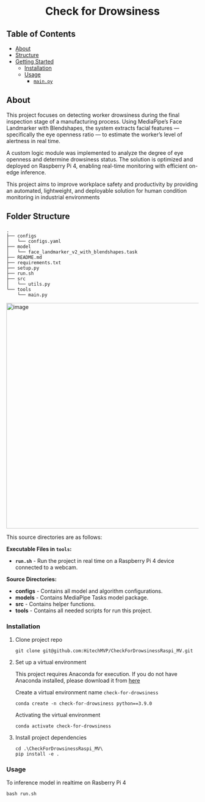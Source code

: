 # <div align="center">Check for Drowsiness</div>

## Table of Contents

- [About](#about)
- [Structure](#structure)
- [Getting Started](#getting-started)
  - [Installation](#installation)
  - [Usage](#usage)
    - [`main.py`](#mainpy)

## About

This project focuses on detecting worker drowsiness during the final inspection stage of a manufacturing process. Using MediaPipe’s Face Landmarker with Blendshapes, the system extracts facial features — specifically the eye openness ratio — to estimate the worker’s level of alertness in real time.

A custom logic module was implemented to analyze the degree of eye openness and determine drowsiness status. The solution is optimized and deployed on Raspberry Pi 4, enabling real-time monitoring with efficient on-edge inference.

This project aims to improve workplace safety and productivity by providing an automated, lightweight, and deployable solution for human condition monitoring in industrial environments


## Folder Structure

```structure
.
├── configs
│   └── configs.yaml
├── model
│   └── face_landmarker_v2_with_blendshapes.task
├── README.md
├── requirements.txt
├── setup.py
├── run.sh
├── src
│   └── utils.py
└── tools
    └── main.py
```

<img width="1297" height="590" alt="image" src="https://github.com/user-attachments/assets/fa74c9df-383d-4dac-9c97-3e4a7fb4252c" />

This source directories are as follows:

**Executable Files in `tools`:**

- **`run.sh`** - Run the project in real time on a Raspberry Pi 4 device connected to a webcam.

**Source Directories:**

- **configs** - Contains all model and algorithm configurations.
- **models** - Contains MediaPipe Tasks model package. 
- **src** - Contains helper functions.
- **tools** - Contains all needed scripts for run this project.

### Installation

1. Clone project repo
    ```
    git clone git@github.com:HitechMVP/CheckForDrowsinessRaspi_MV.git
    ```

2. Set up a virtual environment
    
    This project requires Anaconda for execution. If you do not have Anaconda installed, please download it from [here](https://docs.anaconda.com/anaconda/install/)
    
    Create a virtual environment name `check-for-drowsiness`

    ``` 
    conda create -n check-for-drowsiness python==3.9.0
    ```

    Activating the virtual environment

    ```
    conda activate check-for-drowsiness
    ```
 
3. Install project dependencies

    ```
    cd .\CheckForDrowsinessRaspi_MV\  
    pip install -e .
    ```

### Usage

To inference model in realtime on Rasberry Pi 4

```
bash run.sh
```
